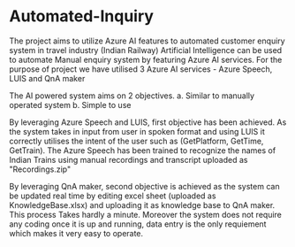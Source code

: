 # Automated-Inquiry

The project aims to utilize Azure AI features to automated customer enquiry system in travel industry (Indian Railway)
Artificial Intelligence can be used to automate Manual enquiry system by featuring Azure AI services.
For the purpose of project we have utilised 3 Azure AI services - Azure Speech, LUIS and QnA maker

The AI powered system aims on 2 objectives.
a. Similar to manually operated system
b. Simple to use

By leveraging Azure Speech and LUIS, first objective has been achieved. As the system takes in input from user in spoken format and using LUIS it correctly utilises the intent of the user such as (GetPlatform, GetTime, GetTrain). The Azure Speech has been trained to recognize the names of Indian Trains using manual recordings and transcript uploaded as "Recordings.zip"

By leveraging QnA maker, second objective is achieved as the system can be updated real time by editing excel sheet (uploaded as KnowledgeBase.xlsx) and uploading it as knowledge base to QnA maker. This process Takes hardly a minute. Moreover the system does not require any coding once it is up and running, data entry is the only requiement which makes it very easy to operate.
